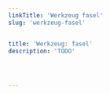 ```yaml
---
linkTitle: 'Werkzeug fasel'
slug: 'werkzeug-fasel'


title: 'Werkzeug: fasel'
description: 'TODO'




---
```

